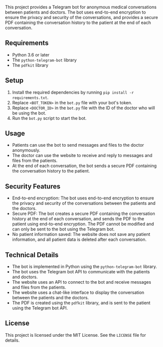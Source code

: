 This project provides a Telegram bot for anonymous medical conversations between patients and doctors. The bot uses end-to-end encryption to ensure the privacy and security of the conversations, and provides a secure PDF containing the conversation history to the patient at the end of each conversation.

## Requirements

- Python 3.6 or later
- The `python-telegram-bot` library
- The `pdfkit` library

## Setup

1.  Install the required dependencies by running `pip install -r requirements.txt`.
2.  Replace `<BOT_TOKEN>` in the `bot.py` file with your bot's token.
3.  Replace `<DOCTOR_ID>` in the `bot.py` file with the ID of the doctor who will be using the bot.
4.  Run the `bot.py` script to start the bot.

## Usage

- Patients can use the bot to send messages and files to the doctor anonymously.
- The doctor can use the website to receive and reply to messages and files from the patients.
- At the end of each conversation, the bot sends a secure PDF containing the conversation history to the patient.

## Security Features

- End-to-end encryption: The bot uses end-to-end encryption to ensure the privacy and security of the conversations between the patients and the doctors.
- Secure PDF: The bot creates a secure PDF containing the conversation history at the end of each conversation, and sends the PDF to the patient using end-to-end encryption. The PDF cannot be modified and can only be sent to the bot using the Telegram bot.
- No patient information saved: The website does not save any patient information, and all patient data is deleted after each conversation.

## Technical Details

- The bot is implemented in Python using the `python-telegram-bot` library.
- The bot uses the Telegram bot API to communicate with the patients and doctors.
- The website uses an API to connect to the bot and receive messages and files from the patients.
- The website uses a chat-like interface to display the conversation between the patients and the doctors.
- The PDF is created using the `pdfkit` library, and is sent to the patient using the Telegram bot API.

## License

This project is licensed under the MIT License. See the `LICENSE` file for details.
